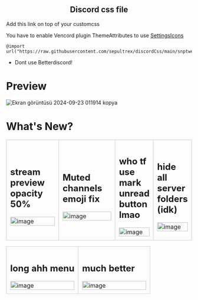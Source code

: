 <h2 align="center">Discord css file</h2>

Add this link on top of your customcss 

You have to enable Vencord plugin ThemeAttributes to use [SettingsIcons](https://minidiscordthemes.github.io/SettingsIcons/SettingsIcons.theme.css)

```
@import url("https://raw.githubusercontent.com/sepultrex/discordCss/main/snptweak.css");
```

- Dont use Betterdiscord!

# Preview
![Ekran görüntüsü 2024-09-23 011914 kopya](https://github.com/user-attachments/assets/3f5c1a3f-79d0-4c59-805c-ebb173a29b78)

# What's New?

<table>
  <tr>
    <td style="border: 1px solid #ccc; padding: 10px; width: 50%;">
      <h2>stream preview opacity 50%</h2>
      <img src="https://github.com/user-attachments/assets/93940971-0151-4ad4-bec3-cf7738884dca" alt="image" style="width: 100%;">
    </td>
    <td style="border: 1px solid #ccc; padding: 10px; width: 50%;">
      <h2>Muted channels emoji fix</h2>
      <img src="https://github.com/user-attachments/assets/adc5d269-affe-4cc8-a8eb-9cb82b275a31" alt="image" style="width: 100%;">
    </td>
    <td style="border: 1px solid #ccc; padding: 10px; width: 50%;">
      <h2>who tf use mark unread button lmao</h2>
      <img src="https://github.com/user-attachments/assets/8b5a2c90-15b8-445b-a8d0-cdde57e3cadb" alt="image" style="width: 100%;">
    </td>
    <td style="border: 1px solid #ccc; padding: 10px; width: 50%;">
      <h2>hide all server folders (idk)</h2>
      <img src="https://github.com/user-attachments/assets/9c8bb1db-836b-42e2-9217-95cf647fc2e0" alt="image" style="width: 100%;">
    </td>
  </tr>
</table>

<table>
  <tr>
    <td style="border: 1px solid #ccc; padding: 10px; width: 50%;">
      <h2>long ahh menu</h2>
      <img src="https://github.com/user-attachments/assets/51fc2386-f3cf-4752-a1c7-52ecda755809" alt="image" style="width: 100%;">
    </td>
    <td style="border: 1px solid #ccc; padding: 10px; width: 50%;">
      <h2>much better</h2>
      <img src="https://github.com/user-attachments/assets/769c384b-4c7c-43a0-901b-d3abce43fba2" alt="image" style="width: 100%;">
    </td>
  </tr>
</table>
